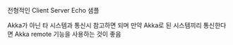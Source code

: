 전형적인 Client Server Echo 샘플

Akka가 아닌 타 시스템과 통신시 참고하면 되며
만약 Akka로 된 시스템끼리 통신한다면 Akka remote 기능을 사용하는 것이 좋음